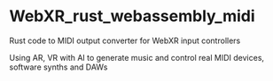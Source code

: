 # WebXR_rust_webassembly_midi
Rust code to MIDI output converter for WebXR input controllers

Using AR, VR with AI to generate music and control real MIDI devices, software synths and DAWs
